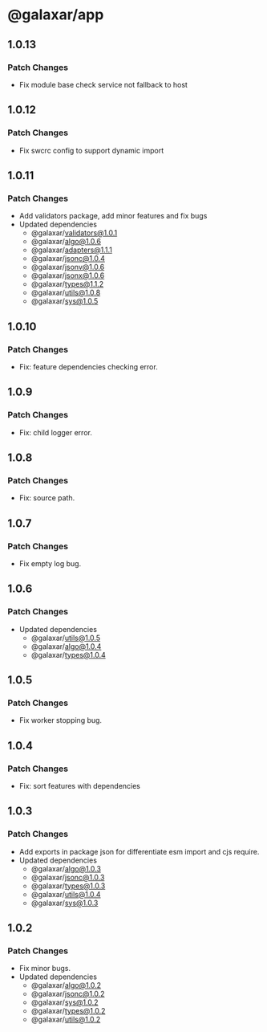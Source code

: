 # @galaxar/app

## 1.0.13

### Patch Changes

-   Fix module base check service not fallback to host

## 1.0.12

### Patch Changes

-   Fix swcrc config to support dynamic import

## 1.0.11

### Patch Changes

-   Add validators package, add minor features and fix bugs
-   Updated dependencies
    -   @galaxar/validators@1.0.1
    -   @galaxar/algo@1.0.6
    -   @galaxar/adapters@1.1.1
    -   @galaxar/jsonc@1.0.4
    -   @galaxar/jsonv@1.0.6
    -   @galaxar/jsonx@1.0.6
    -   @galaxar/types@1.1.2
    -   @galaxar/utils@1.0.8
    -   @galaxar/sys@1.0.5

## 1.0.10

### Patch Changes

-   Fix: feature dependencies checking error.

## 1.0.9

### Patch Changes

-   Fix: child logger error.

## 1.0.8

### Patch Changes

-   Fix: source path.

## 1.0.7

### Patch Changes

-   Fix empty log bug.

## 1.0.6

### Patch Changes

-   Updated dependencies
    -   @galaxar/utils@1.0.5
    -   @galaxar/algo@1.0.4
    -   @galaxar/types@1.0.4

## 1.0.5

### Patch Changes

-   Fix worker stopping bug.

## 1.0.4

### Patch Changes

-   Fix: sort features with dependencies

## 1.0.3

### Patch Changes

-   Add exports in package json for differentiate esm import and cjs require.
-   Updated dependencies
    -   @galaxar/algo@1.0.3
    -   @galaxar/jsonc@1.0.3
    -   @galaxar/types@1.0.3
    -   @galaxar/utils@1.0.4
    -   @galaxar/sys@1.0.3

## 1.0.2

### Patch Changes

-   Fix minor bugs.
-   Updated dependencies
    -   @galaxar/algo@1.0.2
    -   @galaxar/jsonc@1.0.2
    -   @galaxar/sys@1.0.2
    -   @galaxar/types@1.0.2
    -   @galaxar/utils@1.0.2
